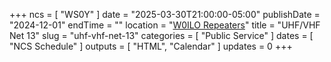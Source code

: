 +++
ncs = [ "WS0Y" ]
date = "2025-03-30T21:00:00-05:00"
publishDate = "2024-12-01"
endTime = ""
location = "[W0ILO Repeaters](/radios/)"
title = "UHF/VHF Net 13"
slug = "uhf-vhf-net-13"
categories = [ "Public Service" ]
dates = [ "NCS Schedule" ]
outputs = [ "HTML", "Calendar" ]
updates = 0
+++

